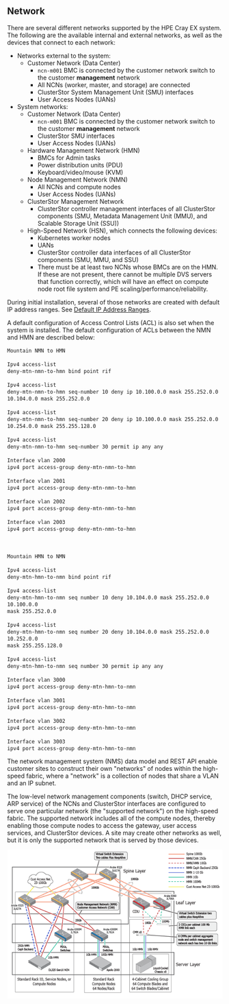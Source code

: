 ## Network

There are several different networks supported by the HPE Cray EX system. The following are the available internal and external networks, as well as the devices that connect to each network:

-   Networks external to the system:
    -   Customer Network \(Data Center\)
        -   `ncn-m001` BMC is connected by the customer network switch to the customer **management** network
        -   All NCNs \(worker, master, and storage\) are connected
        -   ClusterStor System Management Unit \(SMU\) interfaces
        -   User Access Nodes \(UANs\)
-   System networks:
    -   Customer Network \(Data Center\)
        -   `ncn-m001` BMC is connected by the customer network switch to the customer **management** network
        -   ClusterStor SMU interfaces
        -   User Access Nodes \(UANs\)
    -   Hardware Management Network \(HMN\)
        -   BMCs for Admin tasks
        -   Power distribution units \(PDU\)
        -   Keyboard/video/mouse \(KVM\)
    -   Node Management Network \(NMN\)
        -   All NCNs and compute nodes
        -   User Access Nodes \(UANs\)
    -   ClusterStor Management Network
        -   ClusterStor controller management interfaces of all ClusterStor components \(SMU, Metadata Management Unit \(MMU\), and Scalable Storage Unit \(SSU\)\)
    -   High-Speed Network \(HSN\), which connects the following devices:
        -   Kubernetes worker nodes
        -   UANs
        -   ClusterStor controller data interfaces of all ClusterStor components \(SMU, MMU, and SSU\)
        -   There must be at least two NCNs whose BMCs are on the HMN. If these are not present, there cannot be multiple DVS servers that function correctly, which will have an effect on compute node root file system and PE scaling/performance/reliability.

During initial installation, several of those networks are created with default IP address ranges. See [Default IP Address Ranges](Default_IP_Address_Ranges.md).

A default configuration of Access Control Lists \(ACL\) is also set when the system is installed. The default configuration of ACLs between the NMN and HMN are described below:

```screen
Mountain NMN to HMN

Ipv4 access-list
deny-mtn-nmn-to-hmn bind point rif

Ipv4 access-list
deny-mtn-nmn-to-hmn seq-number 10 deny ip 10.100.0.0 mask 255.252.0.0
10.104.0.0 mask 255.252.0.0

Ipv4 access-list
deny-mtn-nmn-to-hmn seq-number 20 deny ip 10.100.0.0 mask 255.252.0.0
10.254.0.0 mask 255.255.128.0

Ipv4 access-list
deny-mtn-nmn-to-hmn seq-number 30 permit ip any any

Interface vlan 2000
ipv4 port access-group deny-mtn-nmn-to-hmn

Interface vlan 2001
ipv4 port access-group deny-mtn-nmn-to-hmn

Interface vlan 2002
ipv4 port access-group deny-mtn-nmn-to-hmn

Interface vlan 2003
ipv4 port access-group deny-mtn-nmn-to-hmn



Mountain HMN to NMN

Ipv4 access-list
deny-mtn-hmn-to-nmn bind point rif

Ipv4 access-list
deny-mtn-hmn-to-nmn seq number 10 deny 10.104.0.0 mask 255.252.0.0 10.100.0.0
mask 255.252.0.0

Ipv4 access-list
deny-mtn-hmn-to-nmn seq number 20 deny 10.104.0.0 mask 255.252.0.0 10.252.0.0
mask 255.255.128.0

Ipv4 access-list
deny-mtn-hmn-to-nmn seq number 30 permit ip any any

Interface vlan 3000
ipv4 port access-group deny-mtn-hmn-to-nmn

Interface vlan 3001
ipv4 port access-group deny-mtn-hmn-to-nmn

Interface vlan 3002
ipv4 port access-group deny-mtn-hmn-to-nmn

Interface vlan 3003
ipv4 port access-group deny-mtn-hmn-to-nmn
```

The network management system \(NMS\) data model and REST API enable customer sites to construct their own "networks" of nodes within the high-speed fabric, where a "network" is a collection of nodes that share a VLAN and an IP subnet.

The low-level network management components \(switch, DHCP service, ARP service\) of the NCNs and ClusterStor interfaces are configured to serve one particular network \(the "supported network"\) on the high-speed fabric. The supported network includes all of the compute nodes, thereby enabling those compute nodes to access the gateway, user access services, and ClusterStor devices. A site may create other networks as well, but it is only the supported network that is served by those devices.

![Management Network Connections - Liquid Cooled](../../img/Management_Network_Connections_Liquid_Cooled.png "Management Network Connections - Liquid Cooled")



